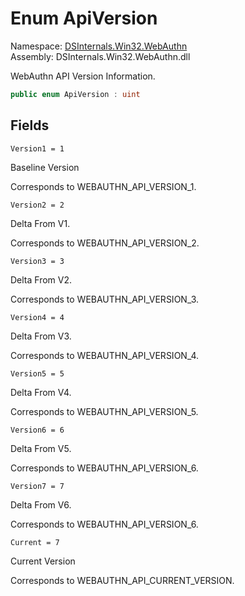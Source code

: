 # <a id="DSInternals_Win32_WebAuthn_ApiVersion"></a> Enum ApiVersion

Namespace: [DSInternals.Win32.WebAuthn](DSInternals.Win32.WebAuthn.md)  
Assembly: DSInternals.Win32.WebAuthn.dll  

WebAuthn API Version Information.

```csharp
public enum ApiVersion : uint
```

## Fields

`Version1 = 1` 

Baseline Version

Corresponds to WEBAUTHN_API_VERSION_1.

`Version2 = 2` 

Delta From V1.

Corresponds to WEBAUTHN_API_VERSION_2.

`Version3 = 3` 

Delta From V2.

Corresponds to WEBAUTHN_API_VERSION_3.

`Version4 = 4` 

Delta From V3.

Corresponds to WEBAUTHN_API_VERSION_4.

`Version5 = 5` 

Delta From V4.

Corresponds to WEBAUTHN_API_VERSION_5.

`Version6 = 6` 

Delta From V5.

Corresponds to WEBAUTHN_API_VERSION_6.

`Version7 = 7` 

Delta From V6.

Corresponds to WEBAUTHN_API_VERSION_6.

`Current = 7` 

Current Version

Corresponds to WEBAUTHN_API_CURRENT_VERSION.

